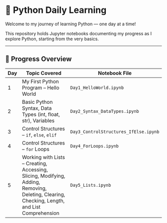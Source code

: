 # 🐍 Python Daily Learning

Welcome to my journey of learning Python — one day at a time!

This repository holds Jupyter notebooks documenting my progress as I explore Python, starting from the very basics.

---

## 📅 Progress Overview

| Day | Topic Covered                                                                                                                                              | Notebook File                      |
|-----|-------------------------------------------------------------------------------------------------------------------------------------------------------------|-------------------------------------|
| 1   | My First Python Program – Hello World                                                                                                                     | `Day1_HelloWorld.ipynb`            |
| 2   | Basic Python Syntax, Data Types (int, float, str), Variables                                                                                               | `Day2_Syntax_DataTypes.ipynb`      |
| 3   | Control Structures – `if`, `else`, `elif`                                                                                                                  | `Day3_ControlStructures_IfElse.ipynb` |
| 4   | Control Structures – `for` Loops                                                                                                                           | `Day4_ForLoops.ipynb`              |
| 5   | Working with Lists – Creating, Accessing, Slicing, Modifying, Adding, Removing, Deleting, Clearing, Checking, Length, and List Comprehension              | `Day5_Lists.ipynb`                 |
